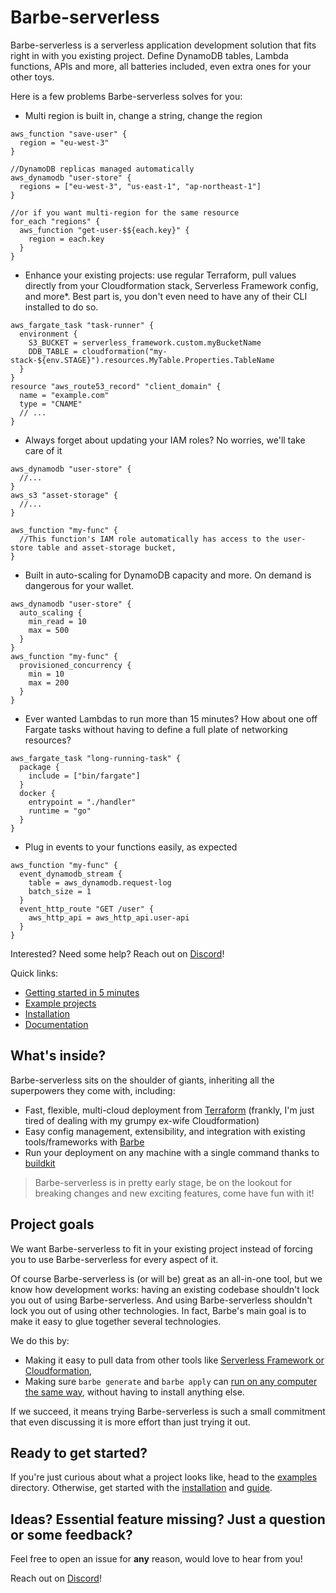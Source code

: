 # Barbe-serverless

Barbe-serverless is a serverless application development solution that fits right in with you existing project. 
Define DynamoDB tables, Lambda functions, APIs and more, all batteries included, even extra ones for your other toys.

Here is a few problems Barbe-serverless solves for you:
- Multi region is built in, change a string, change the region
```hcl
aws_function "save-user" {
  region = "eu-west-3"
}

//DynamoDB replicas managed automatically
aws_dynamodb "user-store" {
  regions = ["eu-west-3", "us-east-1", "ap-northeast-1"]
}

//or if you want multi-region for the same resource
for_each "regions" {
  aws_function "get-user-$${each.key}" {
    region = each.key
  }
}
```
- Enhance your existing projects: use regular Terraform, pull values directly from your Cloudformation stack, Serverless Framework config, and more*. Best part is, you don't even need to have any of their CLI installed to do so.
```hcl
aws_fargate_task "task-runner" {
  environment {
    S3_BUCKET = serverless_framework.custom.myBucketName
    DDB_TABLE = cloudformation("my-stack-${env.STAGE}").resources.MyTable.Properties.TableName
  }
}
resource "aws_route53_record" "client_domain" {
  name = "example.com"
  type = "CNAME"
  // ...
}
```
- Always forget about updating your IAM roles? No worries, we'll take care of it
```hcl
aws_dynamodb "user-store" {
  //...
}
aws_s3 "asset-storage" {
  //...
}

aws_function "my-func" {
  //This function's IAM role automatically has access to the user-store table and asset-storage bucket,
}
```
- Built in auto-scaling for DynamoDB capacity and more. On demand is dangerous for your wallet.
```hcl
aws_dynamodb "user-store" {
  auto_scaling {
    min_read = 10
    max = 500
  }
}
aws_function "my-func" {
  provisioned_concurrency {
    min = 10
    max = 200
  }
}
```
- Ever wanted Lambdas to run more than 15 minutes? How about one off Fargate tasks without having to define a full plate of networking resources?
```hcl
aws_fargate_task "long-running-task" {
  package {
    include = ["bin/fargate"]
  }
  docker {
    entrypoint = "./handler"
    runtime = "go"
  }
}
```
- Plug in events to your functions easily, as expected
```hcl
aws_function "my-func" {
  event_dynamodb_stream {
    table = aws_dynamodb.request-log
    batch_size = 1
  }
  event_http_route "GET /user" {
    aws_http_api = aws_http_api.user-api
  }
}
```

Interested? Need some help? Reach out on [Discord](https://discord.gg/6Cwa6A8nF8)!

Quick links:
- [Getting started in 5 minutes](./docs/getting-started.md)
- [Example projects](./examples)
- [Installation](./docs/installation.md)
- [Documentation](./docs/README.md)


## What's inside?

Barbe-serverless sits on the shoulder of giants, inheriting all the superpowers they come with, including:
- Fast, flexible, multi-cloud deployment from [Terraform](https://github.com/hashicorp/terraform) (frankly, I'm just tired of dealing with my grumpy ex-wife Cloudformation)
- Easy config management, extensibility, and integration with existing tools/frameworks with [Barbe](https://github.com/Plenituz/barbe)
- Run your deployment on any machine with a single command thanks to [buildkit](https://github.com/moby/buildkit)

> Barbe-serverless is in pretty early stage, be on the lookout for breaking changes and new exciting features, come have fun with it!


## Project goals

We want Barbe-serverless to fit in your existing project instead of forcing you to use Barbe-serverless for every aspect of it.

Of course Barbe-serverless is (or will be) great as an all-in-one tool, but we know how development works: having an existing codebase shouldn't lock you out of using Barbe-serverless.
And using Barbe-serverless shouldn't lock you out of using other technologies. In fact, Barbe's main goal is to make it easy to glue together several technologies.

We do this by:
- Making it easy to pull data from other tools like [Serverless Framework or Cloudformation](./docs/integrating-existing-projects.md), 
- Making sure `barbe generate` and `barbe apply` can [run on any computer the same way](./docs/articles/buildkit.md), without having to install anything else.

If we succeed, it means trying Barbe-serverless is such a small commitment that even discussing it is more effort than just trying it out.

## Ready to get started?

If you're just curious about what a project looks like, head to the [examples](./examples) directory. 
Otherwise, get started with the [installation](./docs/installation.md) and [guide](./docs/getting-started.md).

## Ideas? Essential feature missing? Just a question or some feedback?

Feel free to open an issue for **any** reason, would love to hear from you!

Reach out on [Discord](https://discord.gg/6Cwa6A8nF8)!